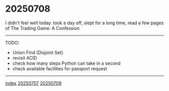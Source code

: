 <head><meta name="viewport" content="width=device-width, initial-scale=1.0, user-scalable=yes" /><meta charset="UTF-8"></head>

# 20250708

I didn't feel well today. took a day off, slept for a long time, read a few pages of The Trading Game: A Confession

---

TODO:

- Union Find (Disjoint Set)
- revisit ACID
- check how many steps Python can take in a second
- check available facilities for passport request

---

[index](../../index.html)
[20250707](20250707.html)
[20250709](20250709.html)
